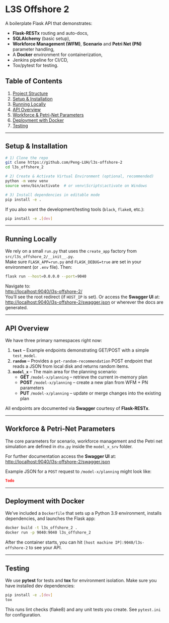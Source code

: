 # L3S Offshore 2

A boilerplate Flask API that demonstrates:
- **Flask-RESTx** routing and auto-docs,
- **SQLAlchemy** (basic setup),
- **Workforce Management (WFM)**, **Scenario** and **Petri Net (PN)** parameter handling,
- A **Docker** environment for containerization,
- Jenkins pipeline for CI/CD,
- Tox/pytest for testing.

## Table of Contents
1. [Project Structure](#project-structure)
2. [Setup & Installation](#setup--installation)
3. [Running Locally](#running-locally)
4. [API Overview](#api-overview)
5. [Workforce & Petri-Net Parameters](#workforce--petri-net-parameters)
6. [Deployment with Docker](#deployment-with-docker)
7. [Testing](#testing)


---

## Setup & Installation

```bash
# 1) Clone the repo
git clone https://github.com/Peng-LUH/l3s-offshore-2
cd l3s_offshore_2

# 2) Create & Activate Virtual Environment (optional, recommended)
python -m venv venv
source venv/bin/activate  # or venv\Scripts\activate on Windows

# 3) Install dependencies in editable mode
pip install -e .
```

If you also want the development/testing tools (`black`, `flake8`, etc.):

```bash
pip install -e .[dev]
```

---

## Running Locally

We rely on a small `run.py` that uses the `create_app` factory from `src/l3s_offshore_2/__init__.py`.  
Make sure `FLASK_APP=run.py` and `FLASK_DEBUG=true` are set in your environment (or `.env` file). Then:

```bash
flask run --host=0.0.0.0 --port=9040
```

Navigate to:  
[http://localhost:9040/l3s-offshore-2/](http://localhost:9040/l3s-offshore-2/)  
You’ll see the root redirect (if `HOST_IP` is set). Or access the **Swagger UI** at:  
[http://localhost:9040/l3s-offshore-2/swagger.json](http://localhost:9040/l3s-offshore-2/swagger.json) or wherever the docs are generated.

---

## API Overview

We have three primary namespaces right now:

1. **`test`** – Example endpoints demonstrating GET/POST with a simple `test_model`.
2. **`random`** – Provides a `get-random-recommendation` POST endpoint that reads a JSON from local disk and returns random items.
3. **`model_x`** – The main area for the planning scenario:
   - **GET** `/model-x/planning` – retrieve the current in-memory plan
   - **POST** `/model-x/planning` – create a new plan from WFM + PN parameters
   - **PUT** `/model-x/planning` – update or merge changes into the existing plan

All endpoints are documented via **Swagger** courtesy of **Flask-RESTx**.  

---

## Workforce & Petri-Net Parameters

The core parameters for scenario, workforce management and the Petri net simulation are defined in `dto.py` inside the `model_x_srv` folder.

For further documentation access the **Swagger UI** at:  
[http://localhost:9040/l3s-offshore-2/swagger.json](http://localhost:9040/l3s-offshore-2/swagger.json)


Example JSON for a `POST` request to `/model-x/planning` might look like:

```json
Todo
```

---

## Deployment with Docker

We’ve included a `Dockerfile` that sets up a Python 3.9 environment, installs dependencies, and launches the Flask app:
```bash
docker build -t l3s_offshore_2 .
docker run -p 9040:9040 l3s_offshore_2
```
After the container starts, you can hit `[host machine IP]:9040/l3s-offshore-2` to see your API.

---

## Testing

We use **pytest** for tests and **tox** for environment isolation. Make sure you have installed dev dependencies:
```bash
pip install -e .[dev]
tox
```
This runs lint checks (flake8) and any unit tests you create. See `pytest.ini` for configuration.

